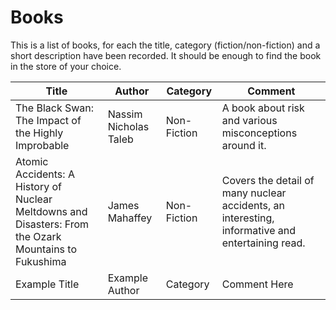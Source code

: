 # Books

This is a list of books, for each the title, category (fiction/non-fiction) and a short description have been recorded. It should be enough to find the book in the store of your choice. 

Title | Author | Category | Comment
------------ | ------------- | ------------- | ----------------
The Black Swan: The Impact of the Highly Improbable  | Nassim Nicholas Taleb | Non-Fiction | A book about risk and various misconceptions around it.
Atomic Accidents: A History of Nuclear Meltdowns and Disasters: From the Ozark Mountains to Fukushima  | James Mahaffey | Non-Fiction | Covers the detail of many nuclear accidents, an interesting, informative and entertaining read.
Example Title | Example Author | Category | Comment Here
